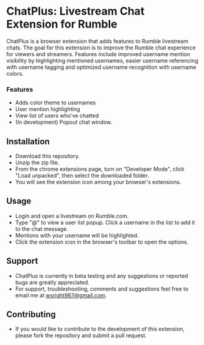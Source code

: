 # ChatPlus: Livestream Chat Extension for Rumble

ChatPlus is a browser extension that adds features to Rumble livestream chats. The goal for this extension is to improve the Rumble chat experience for viewers and streamers. Features include improved username mention visibility by highlighting mentioned usernames, easier username referencing with username tagging and optimized username recognition with username colors.
    
### Features
- Adds color theme to usernames 
- User mention highlighting
- View list of users who've chatted
- (In development) Popout chat window.

## Installation
- Download this repository.
- Unzip the zip file. 
- From the chrome extensions page, turn on "Developer Mode", click "Load unpacked", then select the downloaded folder.
- You will see the extension icon among your browser's extensions. 

## Usage
- Login and open a livestream on Rumble.com.
- Type "@" to view a user list popup. Click a username in the list to add it to the chat message.
- Mentions with your username will be highlighted.
- Click the extension icon in the browser's toolbar to open the options.

## Support
- ChatPlus is currently in beta testing and any suggestions or reported bugs are greatly appreciated. 
- For support, troubleshooting, comments and suggestions feel free to email me at wsright987@gmail.com. 

## Contributing
- If you would like to contribute to the development of this extension, please fork the repository and submit a pull request.
